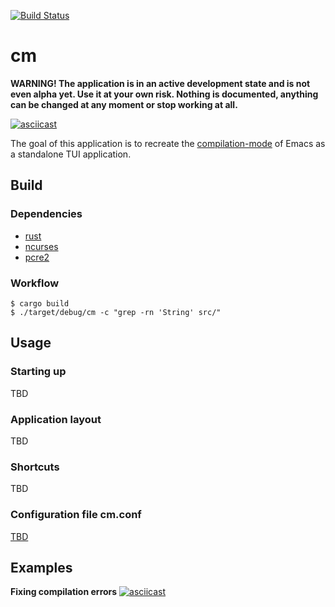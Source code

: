 [![Build Status](https://github.com/tsoding/cm/workflows/CI/badge.svg)](https://github.com/tsoding/cm/actions)

# cm

**WARNING! The application is in an active development state and is not even alpha yet. Use it at your own risk. Nothing is documented, anything can be changed at any moment or stop working at all.**

[![asciicast](https://asciinema.org/a/327091.svg)](https://asciinema.org/a/327091)

The goal of this application is to recreate the [compilation-mode] of Emacs as a standalone TUI application.

## Build

### Dependencies

- [rust](https://www.rust-lang.org/)
- [ncurses](https://invisible-island.net/ncurses/)
- [pcre2](https://www.pcre.org/)

### Workflow

```console
$ cargo build
$ ./target/debug/cm -c "grep -rn 'String' src/"
```

## Usage

### Starting up

<!-- TODO(#85): Document start up process -->
TBD

### Application layout

<!-- TODO(#86): Document application layout -->
TBD

### Shortcuts

<!-- TODO(#87): Document shortcuts -->
TBD

### Configuration file cm.conf

<!-- TODO(#45): Document config format -->
[TBD](https://github.com/tsoding/cm/issues/45)

## Examples

**Fixing compilation errors**
[![asciicast](https://asciinema.org/a/337846.svg)](https://asciinema.org/a/337846)

[compilation-mode]: https://www.gnu.org/software/emacs/manual/html_node/emacs/Compilation-Mode.html
